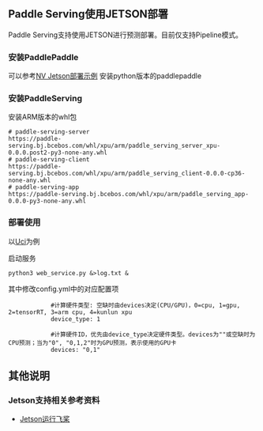 ## Paddle Serving使用JETSON部署

Paddle Serving支持使用JETSON进行预测部署。目前仅支持Pipeline模式。

### 安装PaddlePaddle

可以参考[NV Jetson部署示例](https://paddleinference.paddlepaddle.org.cn/demo_tutorial/cuda_jetson_demo.html) 安装python版本的paddlepaddle


### 安装PaddleServing

安装ARM版本的whl包
```
# paddle-serving-server
https://paddle-serving.bj.bcebos.com/whl/xpu/arm/paddle_serving_server_xpu-0.0.0.post2-py3-none-any.whl
# paddle-serving-client
https://paddle-serving.bj.bcebos.com/whl/xpu/arm/paddle_serving_client-0.0.0-cp36-none-any.whl
# paddle-serving-app
https://paddle-serving.bj.bcebos.com/whl/xpu/arm/paddle_serving_app-0.0.0-py3-none-any.whl
```

### 部署使用

以[Uci](../examples/Pipeline/simple_web_service/README_CN.md)为例

启动服务
```
python3 web_service.py &>log.txt &
```
其中修改config.yml中的对应配置项
```
            #计算硬件类型: 空缺时由devices决定(CPU/GPU)，0=cpu, 1=gpu, 2=tensorRT, 3=arm cpu, 4=kunlun xpu
            device_type: 1

            #计算硬件ID，优先由device_type决定硬件类型。devices为""或空缺时为CPU预测；当为"0", "0,1,2"时为GPU预测，表示使用的GPU卡
            devices: "0,1"
```

## 其他说明

### Jetson支持相关参考资料
* [Jetson运行飞桨](https://paddleinference.paddlepaddle.org.cn/demo_tutorial/cuda_jetson_demo.html)